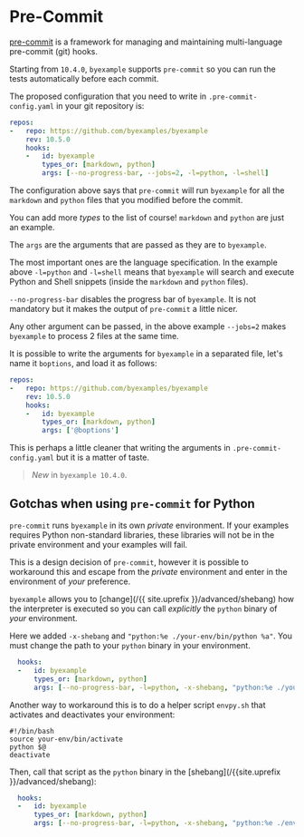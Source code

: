 # Pre-Commit

[pre-commit](https://pre-commit.com/) is a framework for managing and
maintaining multi-language pre-commit (git) hooks.

Starting from `10.4.0`, `byexample` supports `pre-commit` so you can
run the tests automatically before each commit.

The proposed configuration that you need to write in
`.pre-commit-config.yaml` in your git repository is:

```yaml
repos:
-   repo: https://github.com/byexamples/byexample
    rev: 10.5.0
    hooks:
    -   id: byexample
        types_or: [markdown, python]
        args: [--no-progress-bar, --jobs=2, -l=python, -l=shell]
```

The configuration above says that `pre-commit` will run `byexample` for
all the `markdown` and `python` files that you modified before the
commit.

You can add more *types* to the list of course! `markdown` and `python`
are just an example.

The `args` are the arguments that are passed as they are to
`byexample`.

The most important ones are the language specification. In the example
above `-l=python` and `-l=shell` means that `byexample` will search and
execute Python and Shell snippets (inside the `markdown` and `python`
files).

`--no-progress-bar` disables the progress bar of `byexample`. It is not
mandatory but it makes the output of `pre-commit` a little nicer.

Any other argument can be passed, in the above example `--jobs=2` makes
`byexample` to process 2 files at the same time.

It is possible to write the arguments for `byexample` in a separated file,
let's name it `boptions`, and load it as follows:

```yaml
repos:
-   repo: https://github.com/byexamples/byexample
    rev: 10.5.0
    hooks:
    -   id: byexample
        types_or: [markdown, python]
        args: ['@boptions']
```

This is perhaps a little cleaner that writing the arguments in
`.pre-commit-config.yaml` but it is a matter of taste.


> *New* in ``byexample 10.4.0``.

## Gotchas when using `pre-commit` for Python

`pre-commit` runs `byexample` in its own *private* environment. If your
examples requires Python non-standard libraries, these libraries
will not be in the private environment and your examples will fail.

This is a design decision of `pre-commit`, however it is possible
to workaround this and escape from the  *private* environment and enter
in the environment of *your* preference.

`byexample` allows you to [change](/{{ site.uprefix }}/advanced/shebang)
how the interpreter is executed so you
can call *explicitly* the `python` binary of *your* environment.

Here we added `-x-shebang` and `"python:%e ./your-env/bin/python %a"`. You
must change the path to your `python` binary in your environment.

```yaml
  hooks:
  -   id: byexample
      types_or: [markdown, python]
      args: [--no-progress-bar, -l=python, -x-shebang, "python:%e ./your-env/bin/python %a"]
```

Another way to workaround this is to do a helper script `envpy.sh` that activates
and deactivates your environment:

```shell
#!/bin/bash
source your-env/bin/activate
python $@
deactivate
```

Then, call that script as the `python` binary in the
[shebang](/{{site.uprefix }}/advanced/shebang):

```yaml
  hooks:
  -   id: byexample
      types_or: [markdown, python]
      args: [--no-progress-bar, -l=python, -x-shebang, "python:%e ./envpy %a"]
```
